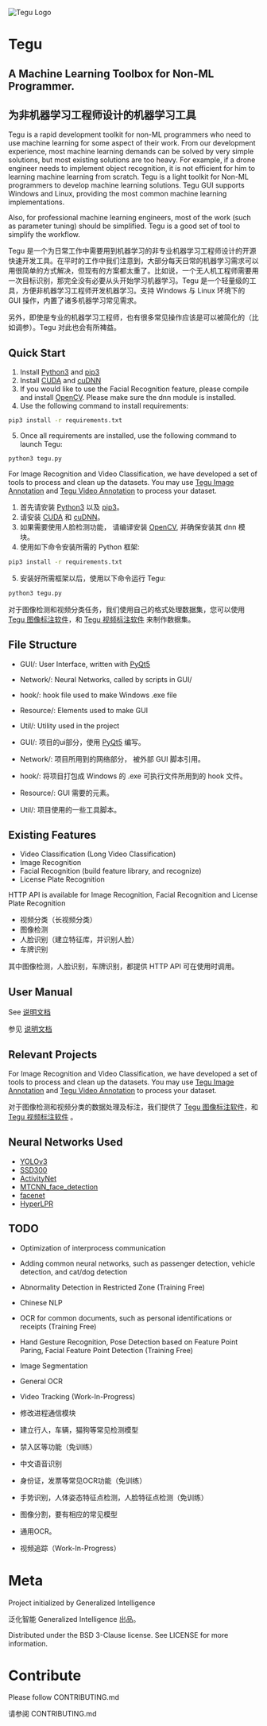 ![Tegu Logo](https://s2.ax1x.com/2019/01/30/kl6rzF.jpg)
# Tegu
## A Machine Learning Toolbox for Non-ML Programmer. 
## 为非机器学习工程师设计的机器学习工具

Tegu is a rapid development toolkit for non-ML programmers who need to use machine learning for some aspect of their work. From our development experience, most machine learning demands can be solved by very simple solutions, but most existing solutions are too heavy. For example, if a drone engineer needs to implement object recognition, it is not efficient for him to learning machine learning from scratch. Tegu is a light toolkit for Non-ML programmers to develop machine learning solutions. Tegu GUI supports Windows and Linux, providing the most common machine learning implementations. 

Also, for professional machine learning engineers, most of the work (such as parameter tuning) should be simplified. Tegu is a good set of tool to simplify the workflow.

Tegu 是一个为日常工作中需要用到机器学习的非专业机器学习工程师设计的开源快速开发工具。在平时的工作中我们注意到，大部分每天日常的机器学习需求可以用很简单的方式解决，但现有的方案都太重了。比如说，一个无人机工程师需要用一次目标识别，那完全没有必要从头开始学习机器学习。Tegu 是一个轻量级的工具，方便非机器学习工程师开发机器学习。支持 Windows 与 Linux 环境下的 GUI 操作，内置了诸多机器学习常见需求。

另外，即使是专业的机器学习工程师，也有很多常见操作应该是可以被简化的（比如调参）。Tegu 对此也会有所裨益。

## Quick Start

1. Install [Python3](https://www.python.org) and [pip3](https://pip.pypa.io/en/stable/installing)
2. Install [CUDA](https://developer.nvidia.com/cuda-downloads) and [cuDNN](https://developer.nvidia.com/cudnn)
3. If you would like to use the Facial Recognition feature, please compile and install [OpenCV](https://opencv.org/). Please make sure the dnn module is installed.
4. Use the following command to install requirements:

```sh
pip3 install -r requirements.txt
```

5. Once all requirements are installed, use the following command to launch Tegu:
``` sh
python3 tegu.py
```
For Image Recognition and Video Classification, we have developed a set of tools to process and clean up the datasets. You may use [Tegu Image Annotation](http://www.giai.tech) and [Tegu Video Annotation](http://www.giai.tech) to process your dataset.


1. 首先请安装 [Python3](https://www.python.org) 以及 [pip3](https://pip.pypa.io/en/stable/installing)。
2. 请安装 [CUDA](https://developer.nvidia.com/cuda-downloads) 和 [cuDNN](https://developer.nvidia.com/cudnn)。
3. 如果需要使用人脸检测功能， 请编译安装 [OpenCV](https://opencv.org/), 并确保安装其 dnn 模块。
4. 使用如下命令安装所需的 Python 框架:

```sh
pip3 install -r requirements.txt
```

5. 安装好所需框架以后，使用以下命令运行 Tegu:
``` sh
python3 tegu.py
```
对于图像检测和视频分类任务，我们使用自己的格式处理数据集，您可以使用 [Tegu 图像标注软件](http://www.giai.tech)，和 [Tegu 视频标注软件](http://www.giai.tech) 来制作数据集。

## File Structure

* GUI/: User Interface, written with [PyQt5](https://www.riverbankcomputing.com/software/pyqt/download5)
* Network/: Neural Networks, called by scripts in GUI/
* hook/: hook file used to make Windows .exe file
* Resource/: Elements used to make GUI
* Util/: Utility used in the project


* GUI/: 项目的ui部分，使用 [PyQt5](https://www.riverbankcomputing.com/software/pyqt/download5) 编写。
* Network/: 项目所用到的网络部分， 被外部 GUI 脚本引用。
* hook/: 将项目打包成 Windows 的 .exe 可执行文件所用到的 hook 文件。
* Resource/: GUI 需要的元素。
* Util/: 项目使用的一些工具脚本。

## Existing Features

* Video Classification (Long Video Classification)
* Image Recognition
* Facial Recognition (build feature library, and recognize)
* License Plate Recognition

HTTP API is available for Image Recognition, Facial Recognition and License Plate Recognition


* 视频分类（长视频分类）
* 图像检测
* 人脸识别（建立特征库，并识别人脸）
* 车牌识别

其中图像检测，人脸识别，车牌识别，都提供 HTTP API 可在使用时调用。

## User Manual

See [说明文档](http://www.giai.tech)


参见 [说明文档](http://www.giai.tech)

## Relevant Projects

For Image Recognition and Video Classification, we have developed a set of tools to process and clean up the datasets. You may use [Tegu Image Annotation](http://www.giai.tech) and [Tegu Video Annotation](http://www.giai.tech) to process your dataset.


对于图像检测和视频分类的数据处理及标注，我们提供了 [Tegu 图像标注软件](http://www.giai.tech)，和 [Tegu 视频标注软件](http://www.giai.tech) 。

## Neural Networks Used

* [YOLOv3](https://github.com/qqwweee/keras-yolo3)
* [SSD300](https://github.com/pierluigiferrari/ssd_keras)
* [ActivityNet](https://github.com/imatge-upc/activitynet-2016-cvprw)
* [MTCNN_face_detection](https://github.com/kpzhang93/MTCNN_face_detection_alignment)
* [facenet](https://github.com/davidsandberg/facenet)
* [HyperLPR](https://github.com/zeusees/HyperLPR)

## TODO

* Optimization of interprocess communication
* Adding common neural networks, such as passenger detection, vehicle detection, and cat/dog detection
* Abnormality Detection in Restricted Zone (Training Free)
* Chinese NLP
* OCR for common documents, such as personal identifications or receipts (Training Free)
* Hand Gesture Recognition, Pose Detection based on Feature Point Paring, Facial Feature Point Detection (Training Free)
* Image Segmentation
* General OCR
* Video Tracking (Work-In-Progress)


* 修改进程通信模块
* 建立行人，车辆，猫狗等常见检测模型
* 禁入区等功能（免训练）
* 中文语音识别
* 身份证，发票等常见OCR功能（免训练）
* 手势识别，人体姿态特征点检测，人脸特征点检测（免训练）
* 图像分割，要有相应的常见模型
* 通用OCR。
* 视频追踪（Work-In-Progress）

# Meta

Project initialized by Generalized Intelligence

泛化智能 Generalized Intelligence 出品。

Distributed under the BSD 3-Clause license. See LICENSE for more information.

# Contribute

Please follow CONTRIBUTING.md

请参阅 CONTRIBUTING.md
